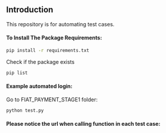 ## Introduction
This repository is for automating test cases.

#### To Install The Package Requirements:

```sh
pip install -r requirements.txt
```
Check if the package exists
```sh
pip list
```
#### Example automated login:
Go to FIAT_PAYMENT_STAGE1 folder:
```sh
python test.py
```
#### Please notice the url when calling function in each test case:
